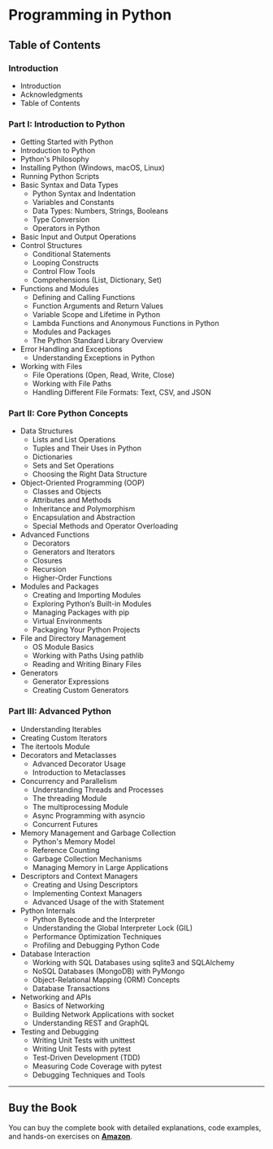 # Programming in Python

## Table of Contents

### Introduction
- Introduction
- Acknowledgments
- Table of Contents

### Part I: Introduction to Python
- Getting Started with Python
- Introduction to Python
- Python's Philosophy
- Installing Python (Windows, macOS, Linux)
- Running Python Scripts
- Basic Syntax and Data Types
  - Python Syntax and Indentation
  - Variables and Constants
  - Data Types: Numbers, Strings, Booleans
  - Type Conversion
  - Operators in Python
- Basic Input and Output Operations
- Control Structures
  - Conditional Statements
  - Looping Constructs
  - Control Flow Tools
  - Comprehensions (List, Dictionary, Set)
- Functions and Modules
  - Defining and Calling Functions
  - Function Arguments and Return Values
  - Variable Scope and Lifetime in Python
  - Lambda Functions and Anonymous Functions in Python
  - Modules and Packages
  - The Python Standard Library Overview
- Error Handling and Exceptions
  - Understanding Exceptions in Python
- Working with Files
  - File Operations (Open, Read, Write, Close)
  - Working with File Paths
  - Handling Different File Formats: Text, CSV, and JSON

### Part II: Core Python Concepts
- Data Structures
  - Lists and List Operations
  - Tuples and Their Uses in Python
  - Dictionaries
  - Sets and Set Operations
  - Choosing the Right Data Structure
- Object-Oriented Programming (OOP)
  - Classes and Objects
  - Attributes and Methods
  - Inheritance and Polymorphism
  - Encapsulation and Abstraction
  - Special Methods and Operator Overloading
- Advanced Functions
  - Decorators
  - Generators and Iterators
  - Closures
  - Recursion
  - Higher-Order Functions
- Modules and Packages
  - Creating and Importing Modules
  - Exploring Python’s Built-in Modules
  - Managing Packages with pip
  - Virtual Environments
  - Packaging Your Python Projects
- File and Directory Management
  - OS Module Basics
  - Working with Paths Using pathlib
  - Reading and Writing Binary Files
- Generators
  - Generator Expressions
  - Creating Custom Generators

### Part III: Advanced Python
- Understanding Iterables
- Creating Custom Iterators
- The itertools Module
- Decorators and Metaclasses
  - Advanced Decorator Usage
  - Introduction to Metaclasses
- Concurrency and Parallelism
  - Understanding Threads and Processes
  - The threading Module
  - The multiprocessing Module
  - Async Programming with asyncio
  - Concurrent Futures
- Memory Management and Garbage Collection
  - Python's Memory Model
  - Reference Counting
  - Garbage Collection Mechanisms
  - Managing Memory in Large Applications
- Descriptors and Context Managers
  - Creating and Using Descriptors
  - Implementing Context Managers
  - Advanced Usage of the with Statement
- Python Internals
  - Python Bytecode and the Interpreter
  - Understanding the Global Interpreter Lock (GIL)
  - Performance Optimization Techniques
  - Profiling and Debugging Python Code
- Database Interaction
  - Working with SQL Databases using sqlite3 and SQLAlchemy
  - NoSQL Databases (MongoDB) with PyMongo
  - Object-Relational Mapping (ORM) Concepts
  - Database Transactions
- Networking and APIs
  - Basics of Networking
  - Building Network Applications with socket
  - Understanding REST and GraphQL
- Testing and Debugging
  - Writing Unit Tests with unittest
  - Writing Unit Tests with pytest
  - Test-Driven Development (TDD)
  - Measuring Code Coverage with pytest
  - Debugging Techniques and Tools

---

## Buy the Book

You can buy the complete book with detailed explanations, code examples, and hands-on exercises on **[Amazon](https://www.amazon.com)**.
